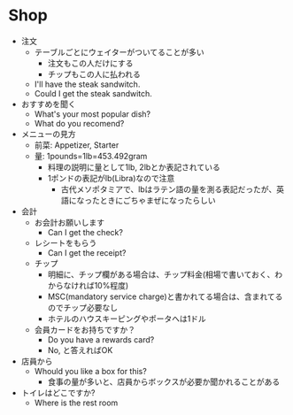 # Shop


* 注文
    * テーブルごとにウェイターがついてることが多い
        * 注文もこの人だけにする
        * チップもこの人に払われる
    * I'll have the steak sandwitch.
    * Could I get the steak sandwitch.
* おすすめを聞く
    * What's your most popular dish?
    * What do you recomend?
* メニューの見方
    * 前菜: Appetizer, Starter
    * 量: 1pounds=1lb=453.492gram
        * 料理の説明に量として1lb, 2lbとか表記されている
        * 1ポンドの表記がlb(Libra)なので注意
            * 古代メソポタミアで、lbはラテン語の量を測る表記だったが、英語になったときにごちゃまぜになったらしい
* 会計
    * お会計お願いします
        * Can I get the check?
    * レシートをもらう
        * Can I get the receipt?
    * チップ
        * 明細に、チップ欄がある場合は、チップ料金(相場で書いておく、わからなければ10%程度)
        * MSC(mandatory service charge)と書かれてる場合は、含まれてるのでチップ必要なし
        * ホテルのハウスキーピングやポータへは1ドル
    * 会員カードをお持ちですか？
        * Do you have a rewards card?
        * No, と答えればOK
* 店員から
    * Whould you like a box for this?
        * 食事の量が多いと、店員からボックスが必要か聞かれることがある
* トイレはどこですか?
    * Where is the rest room
